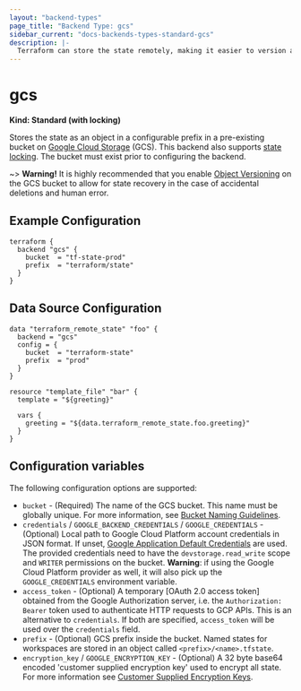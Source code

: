```yaml
---
layout: "backend-types"
page_title: "Backend Type: gcs"
sidebar_current: "docs-backends-types-standard-gcs"
description: |-
  Terraform can store the state remotely, making it easier to version and work with in a team.
---
```


# gcs

**Kind: Standard (with locking)**

Stores the state as an object in a configurable prefix in a pre-existing bucket on [Google Cloud Storage](https://cloud.google.com/storage/) (GCS).
This backend also supports [state locking](/docs/state/locking.html). The bucket must exist prior to configuring the backend.

~> **Warning!** It is highly recommended that you enable
[Object Versioning](https://cloud.google.com/storage/docs/object-versioning)
on the GCS bucket to allow for state recovery in the case of accidental deletions and human error.

## Example Configuration

```hcl
terraform {
  backend "gcs" {
    bucket  = "tf-state-prod"
    prefix  = "terraform/state"
  }
}
```

## Data Source Configuration

```hcl
data "terraform_remote_state" "foo" {
  backend = "gcs"
  config = {
    bucket  = "terraform-state"
    prefix  = "prod"
  }
}

resource "template_file" "bar" {
  template = "${greeting}"

  vars {
    greeting = "${data.terraform_remote_state.foo.greeting}"
  }
}
```

## Configuration variables

The following configuration options are supported:

 *  `bucket` - (Required) The name of the GCS bucket.  This name must be
    globally unique.  For more information, see [Bucket Naming
    Guidelines](https://cloud.google.com/storage/docs/bucketnaming.html#requirements).
 *  `credentials` / `GOOGLE_BACKEND_CREDENTIALS` / `GOOGLE_CREDENTIALS` -
    (Optional) Local path to Google Cloud Platform account credentials in JSON
    format.  If unset, [Google Application Default
    Credentials](https://developers.google.com/identity/protocols/application-default-credentials)
    are used.  The provided credentials need to have the
    `devstorage.read_write` scope and `WRITER` permissions on the bucket.
    **Warning**: if using the Google Cloud Platform provider as well, it will
    also pick up the `GOOGLE_CREDENTIALS` environment variable.
 * `access_token` - (Optional) A temporary [OAuth 2.0 access token] obtained
   from the Google Authorization server, i.e. the `Authorization: Bearer` token
   used to authenticate HTTP requests to GCP APIs. This is an alternative to
   `credentials`. If both are specified, `access_token` will be used over the
   `credentials` field.
 *  `prefix` - (Optional) GCS prefix inside the bucket. Named states for
    workspaces are stored in an object called `<prefix>/<name>.tfstate`.
 *  `encryption_key` / `GOOGLE_ENCRYPTION_KEY` - (Optional) A 32 byte base64
    encoded 'customer supplied encryption key' used to encrypt all state. For
    more information see [Customer Supplied Encryption
    Keys](https://cloud.google.com/storage/docs/encryption#customer-supplied).
